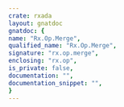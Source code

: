 ```yaml
---
crate: rxada
layout: gnatdoc
gnatdoc: {
name: "Rx.Op.Merge",
qualified_name: "Rx.Op.Merge",
signature: "rx.op.merge",
enclosing: "rx.op",
is_private: false,
documentation: "",
documentation_snippet: "",
}
---
```

